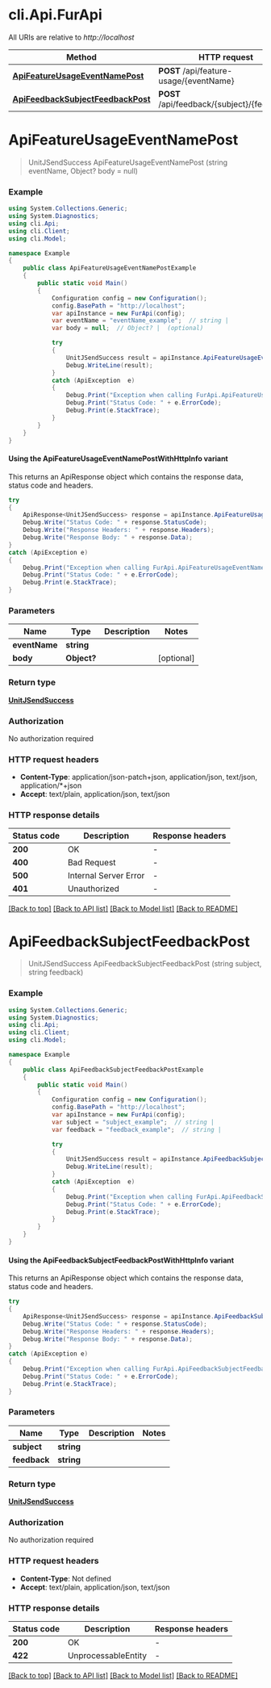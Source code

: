 # cli.Api.FurApi

All URIs are relative to *http://localhost*

| Method | HTTP request | Description |
|--------|--------------|-------------|
| [**ApiFeatureUsageEventNamePost**](FurApi.md#apifeatureusageeventnamepost) | **POST** /api/feature-usage/{eventName} |  |
| [**ApiFeedbackSubjectFeedbackPost**](FurApi.md#apifeedbacksubjectfeedbackpost) | **POST** /api/feedback/{subject}/{feedback} |  |

<a id="apifeatureusageeventnamepost"></a>
# **ApiFeatureUsageEventNamePost**
> UnitJSendSuccess ApiFeatureUsageEventNamePost (string eventName, Object? body = null)



### Example
```csharp
using System.Collections.Generic;
using System.Diagnostics;
using cli.Api;
using cli.Client;
using cli.Model;

namespace Example
{
    public class ApiFeatureUsageEventNamePostExample
    {
        public static void Main()
        {
            Configuration config = new Configuration();
            config.BasePath = "http://localhost";
            var apiInstance = new FurApi(config);
            var eventName = "eventName_example";  // string | 
            var body = null;  // Object? |  (optional) 

            try
            {
                UnitJSendSuccess result = apiInstance.ApiFeatureUsageEventNamePost(eventName, body);
                Debug.WriteLine(result);
            }
            catch (ApiException  e)
            {
                Debug.Print("Exception when calling FurApi.ApiFeatureUsageEventNamePost: " + e.Message);
                Debug.Print("Status Code: " + e.ErrorCode);
                Debug.Print(e.StackTrace);
            }
        }
    }
}
```

#### Using the ApiFeatureUsageEventNamePostWithHttpInfo variant
This returns an ApiResponse object which contains the response data, status code and headers.

```csharp
try
{
    ApiResponse<UnitJSendSuccess> response = apiInstance.ApiFeatureUsageEventNamePostWithHttpInfo(eventName, body);
    Debug.Write("Status Code: " + response.StatusCode);
    Debug.Write("Response Headers: " + response.Headers);
    Debug.Write("Response Body: " + response.Data);
}
catch (ApiException e)
{
    Debug.Print("Exception when calling FurApi.ApiFeatureUsageEventNamePostWithHttpInfo: " + e.Message);
    Debug.Print("Status Code: " + e.ErrorCode);
    Debug.Print(e.StackTrace);
}
```

### Parameters

| Name | Type | Description | Notes |
|------|------|-------------|-------|
| **eventName** | **string** |  |  |
| **body** | **Object?** |  | [optional]  |

### Return type

[**UnitJSendSuccess**](UnitJSendSuccess.md)

### Authorization

No authorization required

### HTTP request headers

 - **Content-Type**: application/json-patch+json, application/json, text/json, application/*+json
 - **Accept**: text/plain, application/json, text/json


### HTTP response details
| Status code | Description | Response headers |
|-------------|-------------|------------------|
| **200** | OK |  -  |
| **400** | Bad Request |  -  |
| **500** | Internal Server Error |  -  |
| **401** | Unauthorized |  -  |

[[Back to top]](#) [[Back to API list]](../README.md#documentation-for-api-endpoints) [[Back to Model list]](../README.md#documentation-for-models) [[Back to README]](../README.md)

<a id="apifeedbacksubjectfeedbackpost"></a>
# **ApiFeedbackSubjectFeedbackPost**
> UnitJSendSuccess ApiFeedbackSubjectFeedbackPost (string subject, string feedback)



### Example
```csharp
using System.Collections.Generic;
using System.Diagnostics;
using cli.Api;
using cli.Client;
using cli.Model;

namespace Example
{
    public class ApiFeedbackSubjectFeedbackPostExample
    {
        public static void Main()
        {
            Configuration config = new Configuration();
            config.BasePath = "http://localhost";
            var apiInstance = new FurApi(config);
            var subject = "subject_example";  // string | 
            var feedback = "feedback_example";  // string | 

            try
            {
                UnitJSendSuccess result = apiInstance.ApiFeedbackSubjectFeedbackPost(subject, feedback);
                Debug.WriteLine(result);
            }
            catch (ApiException  e)
            {
                Debug.Print("Exception when calling FurApi.ApiFeedbackSubjectFeedbackPost: " + e.Message);
                Debug.Print("Status Code: " + e.ErrorCode);
                Debug.Print(e.StackTrace);
            }
        }
    }
}
```

#### Using the ApiFeedbackSubjectFeedbackPostWithHttpInfo variant
This returns an ApiResponse object which contains the response data, status code and headers.

```csharp
try
{
    ApiResponse<UnitJSendSuccess> response = apiInstance.ApiFeedbackSubjectFeedbackPostWithHttpInfo(subject, feedback);
    Debug.Write("Status Code: " + response.StatusCode);
    Debug.Write("Response Headers: " + response.Headers);
    Debug.Write("Response Body: " + response.Data);
}
catch (ApiException e)
{
    Debug.Print("Exception when calling FurApi.ApiFeedbackSubjectFeedbackPostWithHttpInfo: " + e.Message);
    Debug.Print("Status Code: " + e.ErrorCode);
    Debug.Print(e.StackTrace);
}
```

### Parameters

| Name | Type | Description | Notes |
|------|------|-------------|-------|
| **subject** | **string** |  |  |
| **feedback** | **string** |  |  |

### Return type

[**UnitJSendSuccess**](UnitJSendSuccess.md)

### Authorization

No authorization required

### HTTP request headers

 - **Content-Type**: Not defined
 - **Accept**: text/plain, application/json, text/json


### HTTP response details
| Status code | Description | Response headers |
|-------------|-------------|------------------|
| **200** | OK |  -  |
| **422** | UnprocessableEntity |  -  |

[[Back to top]](#) [[Back to API list]](../README.md#documentation-for-api-endpoints) [[Back to Model list]](../README.md#documentation-for-models) [[Back to README]](../README.md)

